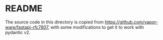 # README

The source code in this directory is copied from
https://github.com/vapor-ware/fastapi-rfc7807, with some modifications to get it
to work with pydantic v2.
